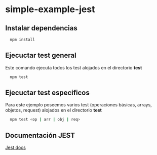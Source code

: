 # simple-example-jest

## Instalar dependencias

```bash
  npm install
```

## Ejecuctar test general

Este comando ejecuta todos los test alojados en el directorio **test**

```bash
  npm test
```

## Ejecuctar test especificos

Para este ejemplo poseemos varios test (operaciones básicas, arrays, objetos, request) alojados en el directorio **test**

```bash
  npm test <op | arr | obj | req>
```

## Documentación JEST

[Jest docs](https://jestjs.io/docs/getting-started)
